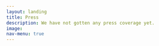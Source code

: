 ```yaml
---
layout: landing
title: Press
description: We have not gotten any press coverage yet.
image: 
nav-menu: true
---
```


